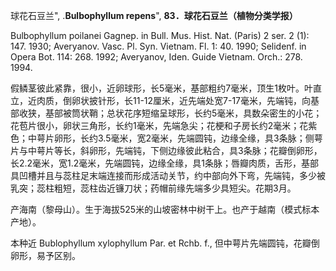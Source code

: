 球花石豆兰",
.**Bulbophyllum repens**",
**83．球花石豆兰（植物分类学报）**

Bulbophyllum poilanei Gagnep. in Bull. Mus. Hist. Nat. (Paris) 2 ser. 2 (1): 147. 1930; Averyanov. Vasc. Pl. Syn. Vietnam. Fl. 1: 40. 1990; Selidenf. in Opera Bot. 114: 268. 1992; Averyanov, Iden. Guide Vietnam. Orch.: 278. 1994.

假鳞茎彼此紧靠，很小，近卵球形，长5毫米，基部粗约7毫米，顶生1枚叶。叶直立，近肉质，倒卵状披针形，长11-12厘米，近先端处宽7-17毫米，先端钝，向基部收狭，基部被筒状鞘；总状花序短缩呈球形，长约5毫米，具数朵密生的小花；花苞片很小，卵状三角形，长约1毫米，先端急尖；花梗和子房长约2毫米；花紫色；中萼片卵形，长约3.5毫米，宽2毫米，先端圆钝，边缘全缘，具3条脉；侧萼片与中萼片等长，斜卵形，先端钝，下侧边缘彼此粘合，具3条脉；花瓣倒卵形，长2.2毫米，宽1.2毫米，先端圆钝，边缘全缘，具1条脉；唇瓣肉质，舌形，基部具凹槽并且与蕊柱足末端连接而形成活动关节，约中部向外下弯，先端钝，多少被乳突；蕊柱粗短，蕊柱齿近镰刀状；药帽前缘先端多少具短尖。花期3月。

产海南（黎母山）。生于海拔525米的山坡密林中树干上。也产于越南（模式标本产地）。

本种近 Bublophyllum xylophyllum Par. et Rchb. f., 但中萼片先端圆钝，花瓣倒卵形，易予区别。
